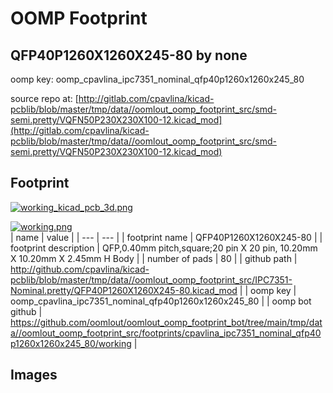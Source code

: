 # OOMP Footprint  
## QFP40P1260X1260X245-80  by none  
  
oomp key: oomp_cpavlina_ipc7351_nominal_qfp40p1260x1260x245_80  
  
source repo at: [http://gitlab.com/cpavlina/kicad-pcblib/blob/master/tmp/data//oomlout_oomp_footprint_src/smd-semi.pretty/VQFN50P230X230X100-12.kicad_mod](http://gitlab.com/cpavlina/kicad-pcblib/blob/master/tmp/data//oomlout_oomp_footprint_src/smd-semi.pretty/VQFN50P230X230X100-12.kicad_mod)  
## Footprint  
  
[![working_kicad_pcb_3d.png](working_kicad_pcb_3d_600.png)](working_kicad_pcb_3d.png)  
  
[![working.png](working_600.png)](working.png)  
| name | value | 
| --- | --- | 
| footprint name | QFP40P1260X1260X245-80 | 
| footprint description | QFP,0.40mm pitch,square;20 pin X 20 pin, 10.20mm X 10.20mm X 2.45mm H Body | 
| number of pads | 80 | 
| github path | http://github.com/cpavlina/kicad-pcblib/blob/master/tmp/data//oomlout_oomp_footprint_src/IPC7351-Nominal.pretty/QFP40P1260X1260X245-80.kicad_mod | 
| oomp key | oomp_cpavlina_ipc7351_nominal_qfp40p1260x1260x245_80 | 
| oomp bot github | https://github.com/oomlout/oomlout_oomp_footprint_bot/tree/main/tmp/data//oomlout_oomp_footprint_src/footprints/cpavlina_ipc7351_nominal_qfp40p1260x1260x245_80/working | 
## Images  
